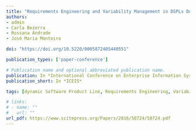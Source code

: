 ```yaml
---
title: "Requirements Engineering and Variability Management in DSPLs Domain Engineering: A Systematic Literature Review."
authors:
- admin
- Carla Bezerra
- Rossana Andrade
- José Maria Monteiro

doi: "https://doi.org/10.5220/0005872405440551"

publication_types: ['paper-conference']

# Publication name and optional abbreviated publication name.
publication: In *International Conference on Enterprise Information Systems*
publication_short: In *ICEIS*

tags: [dynamic Software Product Line, Requirements Engineering, Variability Management]

# links:
# - name: ""
#   url: ""
url_pdf: https://www.scitepress.org/Papers/2016/58724/58724.pdf
---
```

